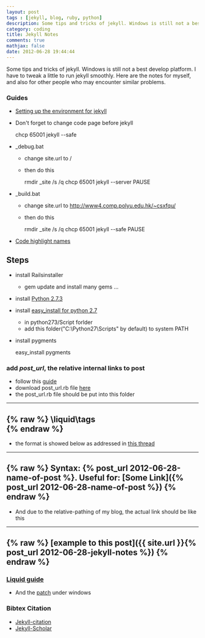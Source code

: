 ```yaml
---
layout: post
tags : [jekyll, blog, ruby, python]
description: Some tips and tricks of jekyll. Windows is still not a best develop platform. I have to tweak a little to run jekyll smoothly. Here are the notes for myself, and also for other people who may encounter similar problems.
category: coding
title: Jekyll Notes
comments: true
mathjax: false
date: 2012-06-28 19:44:44
---
```


Some tips and tricks of jekyll. Windows is still not a best develop platform. I have to tweak a little to run jekyll smoothly. Here are the notes for myself, and also for other people who may encounter similar problems.

<!--more-->
    
### Guides

+ [Setting up the environment for jekyll](http://bradleygrainger.com/2011/09/07/how-to-use-github-pages-on-windows.html)
+ Don't forget to change code page before jekyll

    chcp 65001
    jekyll --safe
+ _debug.bat
  + change site.url to /
  + then do this

    rmdir _site /s /q
    chcp 65001
    jekyll --server
    PAUSE

+ _build.bat
  + change site.url to http://www4.comp.polyu.edu.hk/~csxfqu/
  + then do this

    rmdir _site /s /q
    chcp 65001
    jekyll --safe
    PAUSE

+ [Code highlight names](http://pygments.org/docs/lexers/)

## Steps

+ install Railsinstaller
    + gem update and install many gems ...
+ install [Python 2.7.3](http://www.python.org/getit/)
+ install [easy_install for python 2.7](http://pypi.python.org/pypi/setuptools#downloads)
  - in python273/Script forlder
  - add this folder("C:\Python27\Scripts" by default) to system PATH
+ install pygments

    easy_install pygments

### add _post_url_, the relative internal links to post   

+ follow this [guide](https://github.com/mojombo/jekyll/issues/66)    
+ download post_url.rb file [here](https://github.com/thatguystone/jekyll/blob/5cffe5ecb5194ef0e26e66ced1e2ef5285a934e7/lib/jekyll/tags/post_url.rb)    
+ the post_url.rb file should be put into this folder

---
{% raw %}
    \liquid\tags    
{% endraw %}   
---

+ the format is showed below as addressed in [this thread](https://github.com/mojombo/jekyll/pull/369)

---
{% raw %}
    Syntax: {% post_url 2012-06-28-name-of-post %}. 
    Useful for: [Some Link]({% post_url 2012-06-28-name-of-post %}) 
{% endraw %}
---

+ And due to the relative-pathing of my blog, the actual link should be like this

---
{% raw %}
    [example to this post]({{ site.url }}{% post_url 2012-06-28-jekyll-notes %})
{% endraw %}
---

### [Liquid guide](https://github.com/Shopify/liquid/wiki/Liquid-for-Designers)

+ And the [patch](http://bradleygrainger.com/2011/09/07/how-to-use-github-pages-on-windows.html) under windows

### Bibtex Citation

+ [Jekyll-citation](https://github.com/archome/jekyll-citation)
+ [Jekyll-Scholar](https://github.com/inukshuk/jekyll-scholar)



